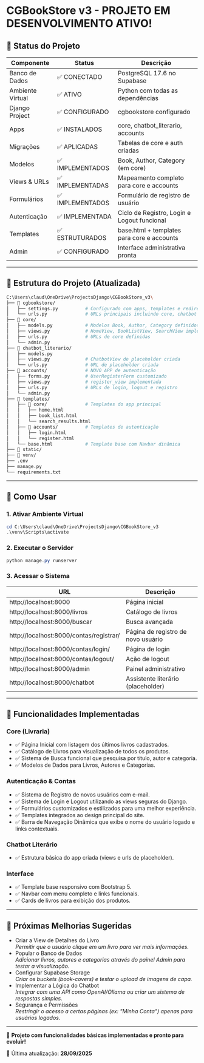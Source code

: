 # CGBookStore v3 - PROJETO EM DESENVOLVIMENTO ATIVO!

## 🎯 Status do Projeto

| Componente       | Status            | Descrição                                              |
|------------------|------------------|--------------------------------------------------------|
| Banco de Dados   | ✅ CONECTADO      | PostgreSQL 17.6 no Supabase                            |
| Ambiente Virtual | ✅ ATIVO          | Python com todas as dependências                       |
| Django Project   | ✅ CONFIGURADO    | cgbookstore configurado                                |
| Apps             | ✅ INSTALADOS     | core, chatbot_literario, accounts                      |
| Migrações        | ✅ APLICADAS      | Tabelas de core e auth criadas                         |
| Modelos          | ✅ IMPLEMENTADOS  | Book, Author, Category (em core)                       |
| Views & URLs     | ✅ IMPLEMENTADAS  | Mapeamento completo para core e accounts               |
| Formulários      | ✅ IMPLEMENTADOS  | Formulário de registro de usuário                      |
| Autenticação     | ✅ IMPLEMENTADA   | Ciclo de Registro, Login e Logout funcional            |
| Templates        | ✅ ESTRUTURADOS   | base.html + templates para core e accounts             |
| Admin            | ✅ CONFIGURADO    | Interface administrativa pronta                        |

---

## 📁 Estrutura do Projeto (Atualizada)

```bash
C:\Users\claud\OneDrive\ProjectsDjango\CGBookStore_v3\
├── 📁 cgbookstore/
│   ├── settings.py          # Configurado com apps, templates e redirects
│   └── urls.py              # URLs principais incluindo core, chatbot e accounts
├── 📁 core/
│   ├── models.py            # Modelos Book, Author, Category definidos
│   ├── views.py             # HomeView, BookListView, SearchView implementadas
│   ├── urls.py              # URLs de core definidas
│   └── admin.py
├── 📁 chatbot_literario/
│   ├── models.py
│   ├── views.py             # ChatbotView de placeholder criada
│   └── urls.py              # URL de placeholder criada
├── 📁 accounts/              # NOVO APP de autenticação
│   ├── forms.py             # UserRegisterForm customizado
│   ├── views.py             # register_view implementada
│   ├── urls.py              # URLs de login, logout e registro
│   └── admin.py
├── 📁 templates/
│   ├── 📁 core/              # Templates do app principal
│   │   ├── home.html
│   │   ├── book_list.html
│   │   └── search_results.html
│   ├── 📁 accounts/          # Templates de autenticação
│   │   ├── login.html
│   │   └── register.html
│   └── base.html            # Template base com Navbar dinâmica
├── 📁 static/
├── 📁 venv/
├── .env
├── manage.py
└── requirements.txt
```

---

## 🚀 Como Usar

### 1. Ativar Ambiente Virtual

```powershell
cd C:\Users\claud\OneDrive\ProjectsDjango\CGBookStore_v3
.\venv\Scripts\activate
```

### 2. Executar o Servidor

```powershell
python manage.py runserver
```

### 3. Acessar o Sistema

| URL                                   | Descrição                               |
|---------------------------------------|-----------------------------------------|
| http://localhost:8000                 | Página inicial                          |
| http://localhost:8000/livros          | Catálogo de livros                      |
| http://localhost:8000/buscar          | Busca avançada                          |
| http://localhost:8000/contas/registrar/ | Página de registro de novo usuário     |
| http://localhost:8000/contas/login/   | Página de login                         |
| http://localhost:8000/contas/logout/  | Ação de logout                          |
| http://localhost:8000/admin           | Painel administrativo                   |
| http://localhost:8000/chatbot         | Assistente literário (placeholder)       |

---

## 📝 Funcionalidades Implementadas

### Core (Livraria)
- ✅ Página Inicial com listagem dos últimos livros cadastrados.
- ✅ Catálogo de Livros para visualização de todos os produtos.
- ✅ Sistema de Busca funcional que pesquisa por título, autor e categoria.
- ✅ Modelos de Dados para Livros, Autores e Categorias.

### Autenticação & Contas
- ✅ Sistema de Registro de novos usuários com e-mail.
- ✅ Sistema de Login e Logout utilizando as views seguras do Django.
- ✅ Formulários customizados e estilizados para uma melhor experiência.
- ✅ Templates integrados ao design principal do site.
- ✅ Barra de Navegação Dinâmica que exibe o nome do usuário logado e links contextuais.

### Chatbot Literário
- ✅ Estrutura básica do app criada (views e urls de placeholder).

### Interface
- ✅ Template base responsivo com Bootstrap 5.
- ✅ Navbar com menu completo e links funcionais.
- ✅ Cards de livros para exibição dos produtos.

---

## 🎨 Próximas Melhorias Sugeridas
- Criar a View de Detalhes do Livro  
  *Permitir que o usuário clique em um livro para ver mais informações.*
- Popular o Banco de Dados  
  *Adicionar livros, autores e categorias através do painel Admin para testar a visualização.*
- Configurar Supabase Storage  
  *Criar os buckets (book-covers) e testar o upload de imagens de capa.*
- Implementar a Lógica do Chatbot  
  *Integrar com uma API como OpenAI/Ollama ou criar um sistema de respostas simples.*
- Segurança e Permissões  
  *Restringir o acesso a certas páginas (ex: "Minha Conta") apenas para usuários logados.*

---

🎉 **Projeto com funcionalidades básicas implementadas e pronto para evoluir!**  

📅 Última atualização: **28/09/2025**
